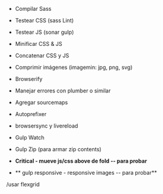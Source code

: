 - Compilar Sass
- Testear CSS (sass Lint)
- Testear JS (sonar gulp)
- Minificar CSS & JS
- Concatenar CSS y JS
- Comprimir imágenes (imagemin: jpg, png, svg)
- Browserify
- Manejar errores con plumber o similar
- Agregar sourcemaps
- Autoprefixer
- browsersync y livereload
- Gulp Watch

- Gulp Zip (para armar zip contents)
- **Critical - mueve js/css above de fold -- para probar**
- ** gulp responsive - responsive images -- para probar**


/usar flexgrid
